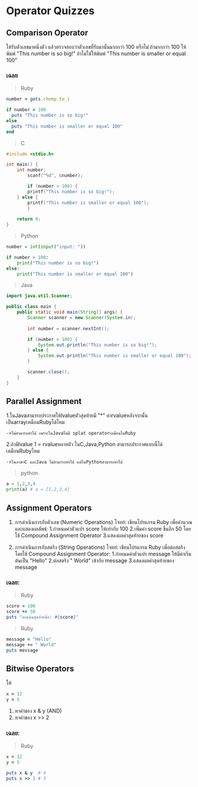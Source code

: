 # Operator Quizzes
## Comparison Operator
ให้รับตัวเลขมาหนึ่งตัว แล้วตรวจสอบว่าตัวเลขที่รับมานั้นมากกว่า 100 หรือไม่ ถ้ามากกว่า 100 ให้พิมพ์ "This number is so big!" ถ้าไม่ใช่ให้พิมพ์ "This number is smaller or equal 100"

### เฉลย

> Ruby

```ruby
number = gets.chomp.to_i

if number > 100
  puts "This number is so big!"
else
  puts "This number is smaller or equal 100"
end
```

> C

```c
#include <stdio.h>

int main() {
	int number;
        scanf("%d", &number);

        if (number > 100) {
		printf("This number is so big!");
	} else {
		printf("This number is smaller or equal 100");
        }
	
	return 0;
}
```

> Python

```python
number = int(input("input: "))

if number > 100:
    print("This number is so big!")
else:
    print("This number is smaller or equal 100")
```

> Java

```java
import java.util.Scanner;

public class main {
	public static void main(String[] args) {
		Scanner scanner = new Scanner(System.in);
		
		int number = scanner.nextInt();

		if (number > 100) {
			System.out.println("This number is so big!");
		} else {
			System.out.println("This number is smaller or equal 100");
		}

		scanner.close();
	}
}
```

## Parallel Assignment
1.ในJavaสามารถประกาศให้lvalueตัวสุดท้ายมี "*" ค่าrvalueหลังจากนั้นเป็นarrayเหมือนRubyได้ไหม

	->ไม่สามารถทำได้ เพราะในJavaไม่มี splat operatorเหมือนในRuby

2.ถ้ามีlvalue 1 = rvalueหลายตัว ในC,Java,Python สามารถประกาศแบบนี้ได้เหมือนRubyไหม

	->ในภาษาC และJava ไม่สามารถทำได้ แต่ในPythonสามารถทำได้
>python
```python
a = 1,2,3,4
print(a) # a = [1,2,3,4]
```

## Assignment Operators
1. การดำเนินการกับตัวเลข (Numeric Operations)
โจทย์:
เขียนโปรแกรม Ruby เพื่อคำนวณและแสดงผลลัพธ์:
1.กำหนดค่าตัวแปร score ให้เท่ากับ 100
2.เพิ่มค่า score ขึ้นอีก 50 โดยใช้ Compound Assignment Operator
3.แสดงผลค่าสุดท้ายของ score

2. การดำเนินการกับสตริง (String Operations)
โจทย์:
เขียนโปรแกรม Ruby เพื่อต่อสตริงโดยใช้ Compound Assignment Operator:
1.กำหนดค่าตัวแปร message ให้มีค่าเริ่มต้นเป็น "Hello"
2.ต่อสตริง " World" เข้ากับ message
3.แสดงผลค่าสุดท้ายของ message

### เฉลย:

> Ruby

```ruby
score = 100
score += 50
puts "คะแนนสุดท้ายคือ: #{score}"
```

> Ruby

```ruby
message = "Hello"
message += " World"
puts message
```

## Bitwise Operators

ให้ 
```ruby
x = 12
y = 5
```

1. หาค่าของ x & y (AND)
2. หาค่าของ x >> 2

### เฉลย:

> Ruby

```ruby
x = 12
y = 5

puts x & y  # 4
puts x >> 2 # 3
```

